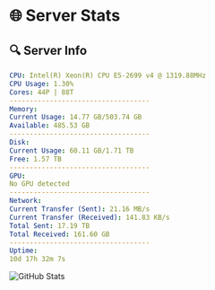 # 🌐 Server Stats
## 🔍 Server Info
```yaml
CPU: Intel(R) Xeon(R) CPU E5-2699 v4 @ 1319.88MHz
CPU Usage: 1.30%
Cores: 44P | 88T
-----------------------------------
Memory:
Current Usage: 14.77 GB/503.74 GB
Available: 485.53 GB
-----------------------------------
Disk:
Current Usage: 60.11 GB/1.71 TB
Free: 1.57 TB
-----------------------------------
GPU:
No GPU detected
-----------------------------------
Network:
Current Transfer (Sent): 21.16 MB/s
Current Transfer (Received): 141.83 KB/s
Total Sent: 17.19 TB
Total Received: 161.60 GB
-----------------------------------
Uptime:
10d 17h 32m 7s
```
![GitHub Stats](https://img.shields.io/badge/Updated-2025-03-18_14:54:56-blue)